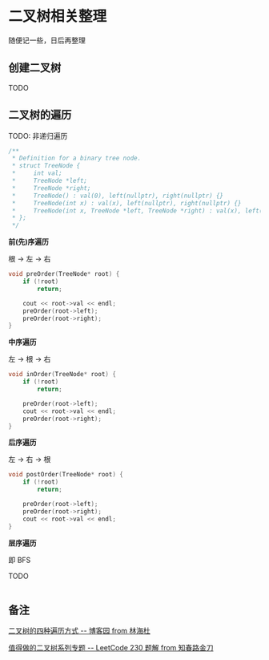 # 二叉树相关整理
随便记一些，日后再整理

## 创建二叉树
TODO

## 二叉树的遍历
TODO: 非递归遍历
```cpp
/**
 * Definition for a binary tree node.
 * struct TreeNode {
 *     int val;
 *     TreeNode *left;
 *     TreeNode *right;
 *     TreeNode() : val(0), left(nullptr), right(nullptr) {}
 *     TreeNode(int x) : val(x), left(nullptr), right(nullptr) {}
 *     TreeNode(int x, TreeNode *left, TreeNode *right) : val(x), left(left), right(right) {}
 * };
 */
```
**前(先)序遍历**

根 -> 左 -> 右
```cpp
void preOrder(TreeNode* root) {
    if (!root)
        return;

    cout << root->val << endl;
    preOrder(root->left);
    preOrder(root->right);
}
```

**中序遍历**

左 -> 根 -> 右
```cpp
void inOrder(TreeNode* root) {
    if (!root)
        return;

    preOrder(root->left);
    cout << root->val << endl;
    preOrder(root->right);
}
```

**后序遍历**

左 -> 右 -> 根
```cpp
void postOrder(TreeNode* root) {
    if (!root)
        return;

    preOrder(root->left);
    preOrder(root->right);
    cout << root->val << endl;
}
```

**层序遍历**

即 BFS

TODO
```cpp
```

## 备注
[二叉树的四种遍历方式 -- 博客园 from 林海杜](https://www.cnblogs.com/du001011/p/11229170.html)

[值得做的二叉树系列专题 -- LeetCode 230 题解 from 知春路金刀](https://leetcode-cn.com/problems/kth-smallest-element-in-a-bst/solution/jin-dao-zhong-xu-bian-li-di-gui-tong-yon-5t3x/)